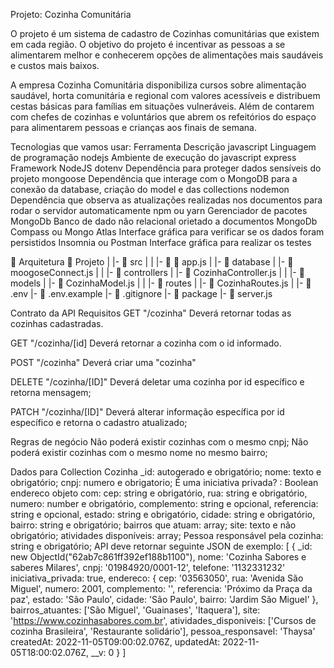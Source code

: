 Projeto: Cozinha Comunitária

O projeto é um sistema de cadastro de Cozinhas comunitárias que existem em cada região. O objetivo do projeto é incentivar as pessoas a se alimentarem melhor e conhecerem opções de alimentações mais saudáveis e custos mais baixos.

A empresa Cozinha Comunitária disponibiliza cursos sobre alimentação saudável, horta comunitária e regional com valores acessíveis e distribuem cestas básicas para famílias em situações vulneráveis. Além de contarem com chefes de cozinhas e voluntários que abrem os refeitórios do espaço para alimentarem pessoas e crianças aos finais de semana.

Tecnologias que vamos usar:
Ferramenta	Descrição
javascript	Linguagem de programação
nodejs	Ambiente de execução do javascript
express	Framework NodeJS
dotenv	Dependência para proteger dados sensíveis do projeto
mongoose	Dependência que interage com o MongoDB para a conexão da database, criação do model e das collections
nodemon	Dependência que observa as atualizações realizadas nos documentos para rodar o servidor automaticamente
npm ou yarn	Gerenciador de pacotes
MongoDb	Banco de dado não relacional orietado a documentos
MongoDb Compass ou Mongo Atlas	Interface gráfica para verificar se os dados foram persistidos
Insomnia ou Postman	Interface gráfica para realizar os testes

📁 Arquitetura
 📁 Projeto
   |
   |-  📁 src
   |    |
        |- 📁 📄 app.js
   |    |- 📁 database
   |         |- 📄 moogoseConnect.js
   |
   |    |- 📁 controllers
   |         |- 📄 CozinhaController.js
   |
   |    |- 📁 models
   |         |- 📄 CozinhaModel.js
   |
   |    |- 📁 routes
   |         |- 📄 CozinhaRoutes.js 
   |
   |- 📄 .env
   |- 📄 .env.example
   |- 📄 .gitignore
   |- 📄 package
   |- 📄 server.js



Contrato da API
Requisitos
 GET "/cozinha" Deverá retornar todas as cozinhas cadastradas.

 GET "/cozinha/[id] Deverá retornar a cozinha com o id informado.

 POST "/cozinha" Deverá criar uma "cozinha"

 DELETE "/cozinha/[ID]" Deverá deletar uma cozinha por id específico e retorna mensagem;

 PATCH "/cozinha/[ID]" Deverá alterar informação específica por id específico e retorna o cadastro atualizado;

Regras de negócio
 Não poderá existir cozinhas com o mesmo cnpj;
 Não poderá existir cozinhas com o mesmo nome no mesmo bairro;


Dados para Collection Cozinha
_id: autogerado e obrigatório;
nome: texto e obrigatório;
cnpj: numero e obrigatorio;
É uma iniciativa privada? : Boolean
endereco objeto com:
cep: string e obrigatório,
rua: string e obrigatório,
numero: number e obrigatório,
complemento: string e opcional,
referencia: string e opcional,
estado: string e obrigatório,
cidade: string e obrigatório,
bairro: string e obrigatório;
bairros que atuam: array;
site: texto e não obrigatório;
atividades disponíveis: array;
Pessoa responsável pela cozinha: string e obrigatório;
API deve retornar seguinte JSON de exemplo:
[
  {
    _id: new ObjectId("62ab7c861ff392ef188b1100"),
    nome: 'Cozinha Sabores e saberes Milares',
    cnpj: '01984920/0001-12',
    telefone: '1132331232'
    iniciativa_privada: true,
    endereco: {
      cep: '03563050',
      rua: 'Avenida São Miguel', 
      numero: 2001, 
      complemento: '', 
      referencia: 'Próximo da Praça da paz',
      estado: 'São Paulo', 
      cidade: 'São Paulo',
      bairro: 'Jardim São Miguel'
    },
    bairros_atuantes: ['São Miguel', 'Guainases', 'Itaquera'],
    site: 'https://www.cozinhasabores.com.br',
    atividades_disponiveis: ['Cursos de cozinha Brasileira', 'Restaurante solidário'],
    pessoa_responsavel: 'Thaysa'
    createdAt: 2022-11-05T09:00:02.076Z,
    updatedAt: 2022-11-05T18:00:02.076Z,
    __v: 0
  }
]